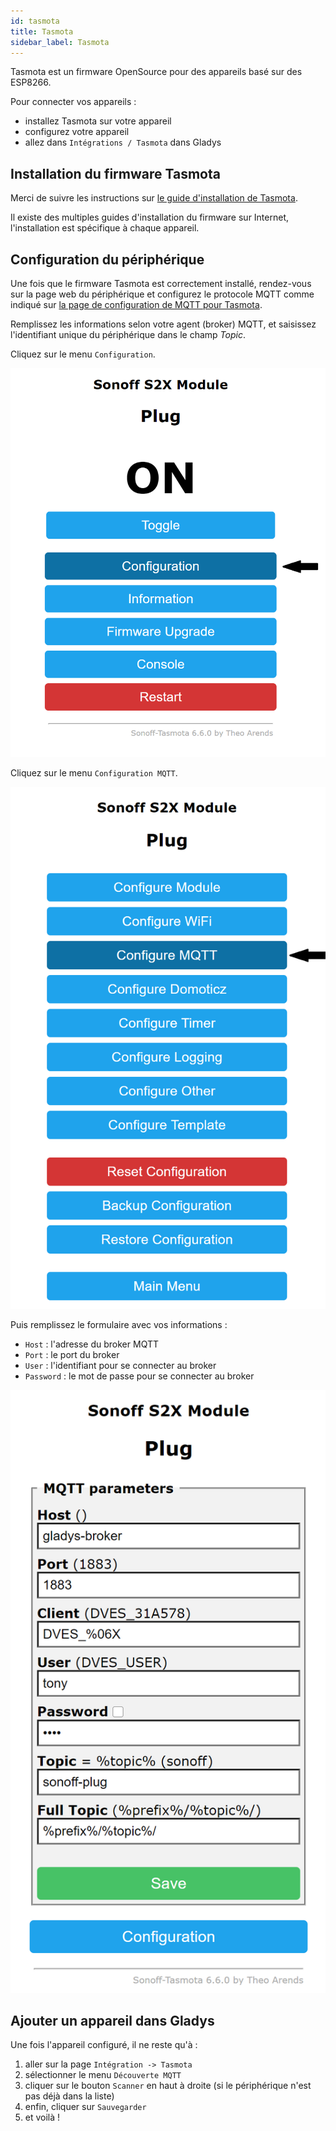 ```yaml
---
id: tasmota
title: Tasmota
sidebar_label: Tasmota
---
```


Tasmota est un firmware OpenSource pour des appareils basé sur des ESP8266.

Pour connecter vos appareils :

- installez Tasmota sur votre appareil
- configurez votre appareil
- allez dans `Intégrations / Tasmota` dans Gladys

## Installation du firmware Tasmota

Merci de suivre les instructions sur <a href="https://tasmota.github.io/docs/Getting-Started/" target="_blank">le guide d'installation de Tasmota</a>.

Il existe des multiples guides d'installation du firmware sur Internet, l'installation est spécifique à chaque appareil.

## Configuration du périphérique

Une fois que le firmware Tasmota est correctement installé, rendez-vous sur la page web du périphérique et configurez le protocole MQTT comme indiqué sur <a href="https://tasmota.github.io/docs/MQTT/" target="_blank">la page de configuration de MQTT pour Tasmota</a>.

Remplissez les informations selon votre agent (broker) MQTT, et saisissez l'identifiant unique du périphérique dans le champ <i>Topic</i>.

Cliquez sur le menu `Configuration`.

![Tasmota menu](../../../../../static/img/docs/fr/configuration/tasmota/tasmota-home.png)

Cliquez sur le menu `Configuration MQTT`.

![Tasmota configuration](../../../../../static/img/docs/fr/configuration/tasmota/tasmota-configuration.png)

Puis remplissez le formulaire avec vos informations :

- `Host` : l'adresse du broker MQTT
- `Port` : le port du broker
- `User` : l'identifiant pour se connecter au broker
- `Password` : le mot de passe pour se connecter au broker

![Tasmota MQTT](../../../../../static/img/docs/fr/configuration/tasmota/tamosta-mqtt.png)

## Ajouter un appareil dans Gladys

Une fois l'appareil configuré, il ne reste qu'à :

1. aller sur la page `Intégration -> Tasmota`
2. sélectionner le menu `Découverte MQTT`
3. cliquer sur le bouton `Scanner` en haut à droite (si le périphérique n'est pas déjà dans la liste)
4. enfin, cliquer sur `Sauvegarder`
5. et voilà !
